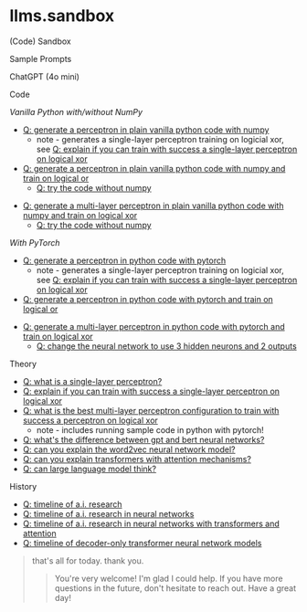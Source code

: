 # llms.sandbox

(Code) Sandbox



Sample Prompts


ChatGPT (4o mini)

Code

_Vanilla Python with/without NumPy_

- [Q: generate a perceptron in plain vanilla python code with numpy](perceptron/perceptron/)
   - note - generates a single-layer perceptron training on logicial xor, see [Q: explain if you can train with success a single-layer perceptron on logical xor](theory/non-linear/)
- [Q: generate a perceptron in plain vanilla python code with numpy and train on logical or](perceptron/perceptron-ii/)
  - [Q: try the code without numpy](perceptron/perceptron-iib/)

<!-- multi-layer perceptrons (mlp) -->

- [Q: generate a multi-layer perceptron in plain vanilla python code with numpy and train on logical xor](perceptron/perceptron-v2/)
  - [Q: try the code without numpy](perceptron/perceptron-v2b/)



_With PyTorch_

- [Q: generate a perceptron in python code with pytorch](perceptron-pytorch/perceptron-pytorch/)
   - note - generates a single-layer perceptron training on logicial xor, see [Q: explain if you can train with success a single-layer perceptron on logical xor](theory/non-linear/)
- [Q: generate a perceptron in python code with pytorch and train on logical or](perceptron-pytorch/perceptron-pytorch-ii/)


<!-- multi-layer perceptrons (mlp) -->

- [Q: generate a multi-layer perceptron in python code with pytorch and train on logical xor](perceptron-pytorch/perceptron-pytorch-v2)
  - [Q: change the neural network to use 3 hidden neurons and 2 outputs](perceptron-pytorch/perceptron-pytorch-v2b/)



Theory

- [Q: what is a single-layer perceptron?](theory/perceptron/)
- [Q: explain if you can train with success a single-layer perceptron on logical xor](theory/non-linear/)
- [Q: what is the best multi-layer perceptron configuration to train with success a perceptron on logical xor](theory/xor-model/)
  - note - includes running sample code in python with pytorch!
- [Q: what's the difference between gpt and bert neural networks?](theory/gpt-vs-bert/)
- [Q: can you explain the word2vec neural network model?](theory/word2vec/)
- [Q: can you explain transformers with attention mechanisms?](theory/transformers/)
- [Q: can large language model think?](theory/think/)



History

- [Q: timeline of a.i. research](history/timeline-ai/)
- [Q: timeline of a.i. research in neural networks](history/timeline-ai-nn/)
- [Q: timeline of a.i. research in neural networks with transformers and attention](history/timeline-ai-nn-transformers/)
- [Q: timeline of decoder-only transformer neural network models](history/timeline-ai-nn-transformers-decode/)





> that's all for today. thank you.
>
>> You're very welcome! I'm glad I could help.
>> If you have more questions in the future,
>> don't hesitate to reach out. Have a great day!

